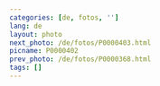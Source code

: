 ```yaml
---
categories: [de, fotos, '']
lang: de
layout: photo
next_photo: /de/fotos/P0000403.html
picname: P0000402
prev_photo: /de/fotos/P0000368.html
tags: []
---
```

